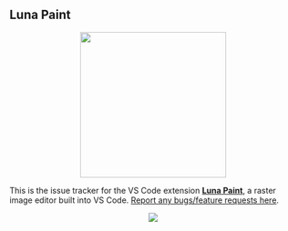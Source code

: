 ## Luna Paint

<p align="center">
  <img width="256" height="256" src="https://github.com/Tyriar/vscode-luna-paint/raw/master/images/icon.png">
</p>

This is the issue tracker for the VS Code extension [**Luna Paint**](https://marketplace.visualstudio.com/items?itemName=Tyriar.luna-paint), a raster image editor built into VS Code. [Report any bugs/feature requests here](https://github.com/Tyriar/vscode-luna-paint/issues).

<p align="center">
  <img src="https://github.com/Tyriar/vscode-luna-paint/raw/master/images/demo.png">
</p>